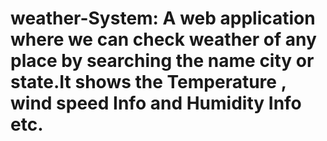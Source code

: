 # weather-System: A web application where we can check weather of any place by searching the name city or state.It shows the Temperature , wind speed Info and Humidity Info etc. 
